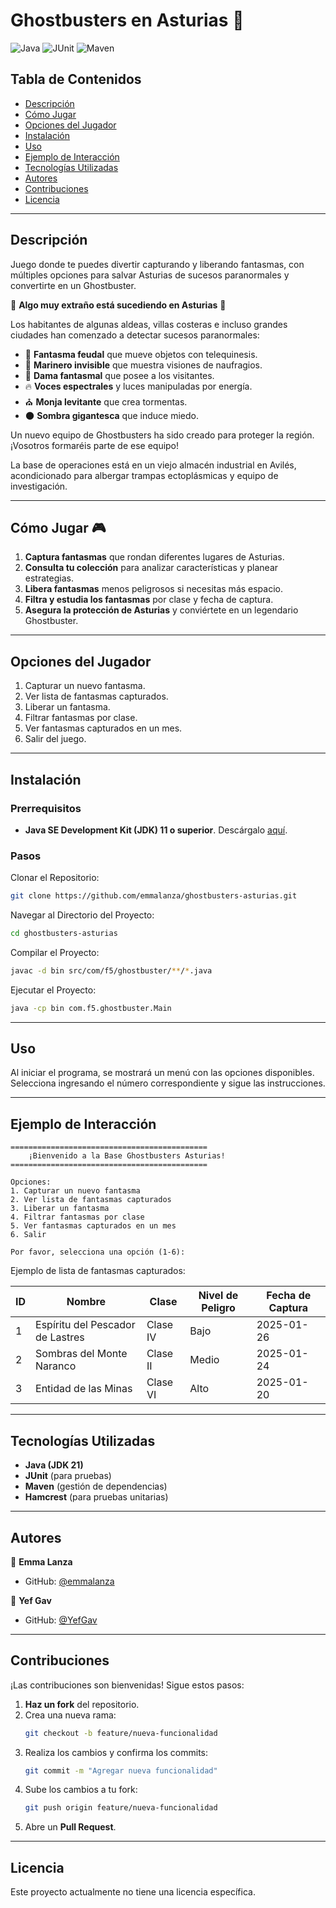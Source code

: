 # Ghostbusters en Asturias 👻


![Java](https://img.shields.io/badge/Java-21-blue)
![JUnit](https://img.shields.io/badge/JUnit-Test-green)
![Maven](https://img.shields.io/badge/Maven-Build-orange)

## Tabla de Contenidos
- [Descripción](#descripción)
- [Cómo Jugar](#cómo-jugar)
- [Opciones del Jugador](#opciones-del-jugador)
- [Instalación](#instalación)
- [Uso](#uso)
- [Ejemplo de Interacción](#ejemplo-de-interacción)
- [Tecnologías Utilizadas](#tecnologías-utilizadas)
- [Autores](#autores)
- [Contribuciones](#contribuciones)
- [Licencia](#licencia)

---

## Descripción

Juego donde te puedes divertir capturando y liberando fantasmas, con múltiples opciones para salvar Asturias de sucesos paranormales y convertirte en un Ghostbuster.

🚨 **Algo muy extraño está sucediendo en Asturias** 🚨

Los habitantes de algunas aldeas, villas costeras e incluso grandes ciudades han comenzado a detectar sucesos paranormales:

- 👻 **Fantasma feudal** que mueve objetos con telequinesis.
- 🌊 **Marinero invisible** que muestra visiones de naufragios.
- 🏰 **Dama fantasmal** que posee a los visitantes.
- 🔥 **Voces espectrales** y luces manipuladas por energía.
- ⛪ **Monja levitante** que crea tormentas.
- 🌑 **Sombra gigantesca** que induce miedo.

Un nuevo equipo de Ghostbusters ha sido creado para proteger la región. ¡Vosotros formaréis parte de ese equipo!

La base de operaciones está en un viejo almacén industrial en Avilés, acondicionado para albergar trampas ectoplásmicas y equipo de investigación.

---

## Cómo Jugar 🎮

1. **Captura fantasmas** que rondan diferentes lugares de Asturias.
2. **Consulta tu colección** para analizar características y planear estrategias.
3. **Libera fantasmas** menos peligrosos si necesitas más espacio.
4. **Filtra y estudia los fantasmas** por clase y fecha de captura.
5. **Asegura la protección de Asturias** y conviértete en un legendario Ghostbuster.

---

## Opciones del Jugador

1. Capturar un nuevo fantasma.
2. Ver lista de fantasmas capturados.
3. Liberar un fantasma.
4. Filtrar fantasmas por clase.
5. Ver fantasmas capturados en un mes.
6. Salir del juego.

---

## Instalación

### Prerrequisitos
- **Java SE Development Kit (JDK) 11 o superior**. Descárgalo [aquí](https://www.oracle.com/java/technologies/javase-downloads.html).

### Pasos

Clonar el Repositorio:
```bash
git clone https://github.com/emmalanza/ghostbusters-asturias.git
```

Navegar al Directorio del Proyecto:
```bash
cd ghostbusters-asturias
```

Compilar el Proyecto:
```bash
javac -d bin src/com/f5/ghostbuster/**/*.java
```

Ejecutar el Proyecto:
```bash
java -cp bin com.f5.ghostbuster.Main
```

---

## Uso

Al iniciar el programa, se mostrará un menú con las opciones disponibles. Selecciona ingresando el número correspondiente y sigue las instrucciones.

---

## Ejemplo de Interacción

```plaintext
============================================
    ¡Bienvenido a la Base Ghostbusters Asturias!
============================================

Opciones:
1. Capturar un nuevo fantasma
2. Ver lista de fantasmas capturados
3. Liberar un fantasma
4. Filtrar fantasmas por clase
5. Ver fantasmas capturados en un mes
6. Salir

Por favor, selecciona una opción (1-6):
```

Ejemplo de lista de fantasmas capturados:

| ID | Nombre                           | Clase  | Nivel de Peligro | Fecha de Captura |
|----|----------------------------------|--------|-----------------|------------------|
| 1  | Espíritu del Pescador de Lastres | Clase IV | Bajo          | 2025-01-26       |
| 2  | Sombras del Monte Naranco       | Clase II | Medio         | 2025-01-24       |
| 3  | Entidad de las Minas            | Clase VI | Alto          | 2025-01-20       |

---

## Tecnologías Utilizadas

- **Java (JDK 21)**
- **JUnit** (para pruebas)
- **Maven** (gestión de dependencias)
- **Hamcrest** (para pruebas unitarias)

---

## Autores

👤 **Emma Lanza**
- GitHub: [@emmalanza](https://github.com/emmalanza)

👤 **Yef Gav**
- GitHub: [@YefGav](https://github.com/YefGav)

---

## Contribuciones

¡Las contribuciones son bienvenidas! Sigue estos pasos:

1. **Haz un fork** del repositorio.
2. Crea una nueva rama:
   ```bash
   git checkout -b feature/nueva-funcionalidad
   ```
3. Realiza los cambios y confirma los commits:
   ```bash
   git commit -m "Agregar nueva funcionalidad"
   ```
4. Sube los cambios a tu fork:
   ```bash
   git push origin feature/nueva-funcionalidad
   ```
5. Abre un **Pull Request**.

---

## Licencia

Este proyecto actualmente no tiene una licencia específica.


